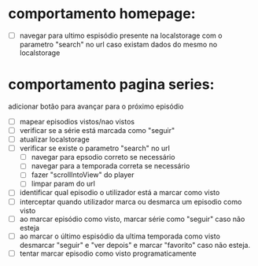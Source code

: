 # comportamento homepage:

- [ ] navegar para ultimo espisódio presente na localstorage com o parametro "search" no url caso existam dados do mesmo no localstorage

# comportamento pagina series:

adicionar botão para avançar para o próximo episódio

- [ ] mapear episodios vistos/nao vistos
- [ ] verificar se a série está marcada como "seguir"
- [ ] atualizar localstorage
- [ ] verificar se existe o parametro "search" no url
  - [ ] navegar para epsodio correto se necessário
  - [ ] navegar para a temporada correta se necessário
  - [ ] fazer "scrollIntoView" do player
  - [ ] limpar param do url
- [ ] identificar qual episodio o utilizador está a marcar como visto
- [ ] interceptar quando utilizador marca ou desmarca um episodio como visto
- [ ] ao marcar episódio como visto, marcar série como "seguir" caso não esteja
- [ ] ao marcar o último espisódio da ultima temporada como visto desmarcar "seguir" e "ver depois" e marcar "favorito" caso não esteja.
- [ ] tentar marcar episodio como visto programaticamente
